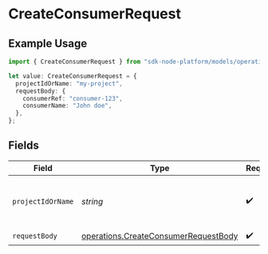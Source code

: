 # CreateConsumerRequest

## Example Usage

```typescript
import { CreateConsumerRequest } from "sdk-node-platform/models/operations";

let value: CreateConsumerRequest = {
  projectIdOrName: "my-project",
  requestBody: {
    consumerRef: "consumer-123",
    consumerName: "John doe",
  },
};
```

## Fields

| Field                                                                                        | Type                                                                                         | Required                                                                                     | Description                                                                                  | Example                                                                                      |
| -------------------------------------------------------------------------------------------- | -------------------------------------------------------------------------------------------- | -------------------------------------------------------------------------------------------- | -------------------------------------------------------------------------------------------- | -------------------------------------------------------------------------------------------- |
| `projectIdOrName`                                                                            | *string*                                                                                     | :heavy_check_mark:                                                                           | The Ampersand project ID or project name.                                                    | my-project                                                                                   |
| `requestBody`                                                                                | [operations.CreateConsumerRequestBody](../../models/operations/createconsumerrequestbody.md) | :heavy_check_mark:                                                                           | N/A                                                                                          |                                                                                              |
